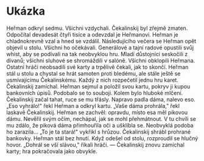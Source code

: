 # Ukázka

Heřman odkryl sedmu.
Všichni vzdychali. Čekalinskij byl zřejmě zmaten. Odpočítal devadesát čtyři tisíce a odevzdal je
Heřmanovi. Heřman je chladnokrevně vzal a hned se vzdálil.
Následujícího večera se Heřman opět objevil u stolu. Všichni ho očekávali. Generálové a tajní
radové opustili svůj whist, aby se podívali na tak neobvyklou hru. Mladí důstojníci seskočili z divanů;
všichni sluhové se shromáždili v salóně. Všichni obklopili Heřmana. Ostatní hráči neobsadili své karty
a trpělivě čekali, jak to skončí. Heřman stál u stolu a chystal se hrát samoten proti bledému, ale stále
ještě se usmívajícímu Čekalinskému. Každý z nich rozpečetil jednu hru karet. Čekalinskij zamíchal.
Heřman sejmul a položil svou kartu, pokryv ji kupou bankovních úpisů. Podobalo se to souboji.
Kolem bylo hluboké mlčení.
Čekalinskij začal tahat, ruce se mu třásly. Napravo padla dáma, nalevo eso.
„Eso vyhrálo!" řekl Heřman a odkryl kartu.
„Vaše dáma prohrála," řekl laskavě Čekalinskij.
Heřman se zachvěl: opravdu, místo esa měl pikovou dámu. Nevěřil svým očím, nechápal, jak se
mohl přehmátnout.
V tu chvíli se mu zdálo, že piková dáma přimhouřila oči a ušklíbla se. Neobvyklá podoba ho
zarazila…
„To je ta stará!" vykřikl s hrůzou.
Čekalinskij shrábl prohrané bankovky. Heřman stál bez hnutí. Když odešel od stolu, rozproudil
se hlučný hovor. „Dohrál se vší slávou," říkali hráči. — Čekalinskij znovu zamíchal karty; hra
pokračovala jako obvykle.